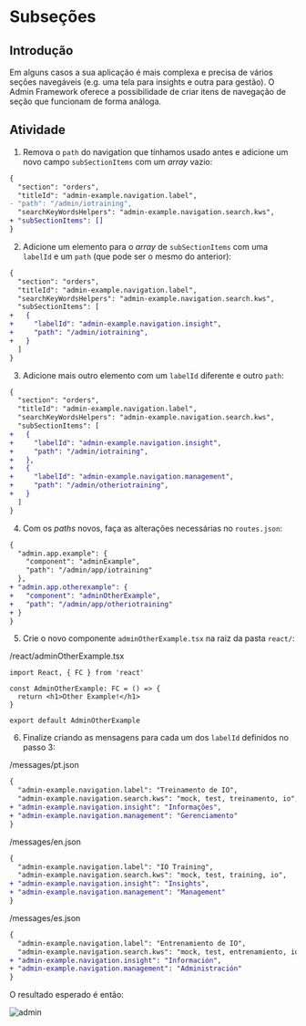   # Subseções

## Introdução

Em alguns casos a sua aplicação é mais complexa e precisa de vários seções navegáveis (e.g. uma tela para insights e outra para gestão). O Admin Framework oferece a possibilidade de criar itens de navegação de seção que funcionam de forma análoga.

## Atividade

1. Remova o `path` do navigation que tínhamos usado antes e adicione um novo campo `subSectionItems` com um _array_ vazio:

```diff
{
  "section": "orders",
  "titleId": "admin-example.navigation.label",
- "path": "/admin/iotraining",
  "searchKeyWordsHelpers": "admin-example.navigation.search.kws",
+ "subSectionItems": []
}
```

2. Adicione um elemento para o _array_ de `subSectionItems` com uma `labelId` e um `path` (que pode ser o mesmo do anterior):

```diff
{
  "section": "orders",
  "titleId": "admin-example.navigation.label",
  "searchKeyWordsHelpers": "admin-example.navigation.search.kws",
  "subSectionItems": [
+   {
+     "labelId": "admin-example.navigation.insight",
+     "path": "/admin/iotraining",
+   }
  ]
}
```

3. Adicione mais outro elemento com um `labelId` diferente e outro `path`: 

```diff
{
  "section": "orders",
  "titleId": "admin-example.navigation.label",
  "searchKeyWordsHelpers": "admin-example.navigation.search.kws",
  "subSectionItems": [
+   {
+     "labelId": "admin-example.navigation.insight",
+     "path": "/admin/iotraining",
+   },
+   {
+     "labelId": "admin-example.navigation.management",
+     "path": "/admin/otheriotraining",
+   }
  ]
}
```

4. Com os _paths_ novos, faça as alterações necessárias no `routes.json`: 

```diff
{
  "admin.app.example": {
    "component": "adminExample",
    "path": "/admin/app/iotraining"
  },
+ "admin.app.otherexample": {
+   "component": "adminOtherExample",
+   "path": "/admin/app/otheriotraining"
+ }
}
```

5. Crie o novo componente `adminOtherExample.tsx` na raiz da pasta `react/`:

/react/adminOtherExample.tsx 
```
import React, { FC } from 'react'

const AdminOtherExample: FC = () => {
  return <h1>Other Example!</h1>
}

export default AdminOtherExample
```

6. Finalize criando as mensagens para cada um dos `labelId` definidos no passo 3: 


/messages/pt.json
```diff
{
  "admin-example.navigation.label": "Treinamento de IO",
  "admin-example.navigation.search.kws": "mock, test, treinamento, io",
+ "admin-example.navigation.insight": "Informações",
+ "admin-example.navigation.management": "Gerenciamento"
}
```

/messages/en.json
```diff
{
  "admin-example.navigation.label": "IO Training",
  "admin-example.navigation.search.kws": "mock, test, training, io",
+ "admin-example.navigation.insight": "Insights",
+ "admin-example.navigation.management": "Management"
}
```

/messages/es.json
```diff
{
  "admin-example.navigation.label": "Entrenamiento de IO",
  "admin-example.navigation.search.kws": "mock, test, entrenamiento, io",
+ "admin-example.navigation.insight": "Información",
+ "admin-example.navigation.management": "Administración"
}
```

O resultado esperado é então: 

![admin](https://user-images.githubusercontent.com/18701182/92791871-6fca0f80-f383-11ea-98f8-382c743a6657.gif)